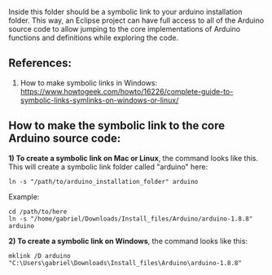 Inside this folder should be a symbolic link to your arduino installation folder. This way, an Eclipse project can have full access to all of the Arduino source code to allow jumping to the core implementations of Arduino functions and definitions while exploring the code. 

## References:
1. How to make symbolic links in Windows: 
   https://www.howtogeek.com/howto/16226/complete-guide-to-symbolic-links-symlinks-on-windows-or-linux/

## How to make the symbolic link to the core Arduino source code:

**1) To create a symbolic link on Mac or Linux**, the command looks like this. This will create a symbolic link folder called "arduino" here: 

    ln -s "/path/to/arduino_installation_folder" arduino

Example: 

    cd /path/to/here
    ln -s "/home/gabriel/Downloads/Install_files/Arduino/arduino-1.8.8" arduino


**2) To create a symbolic link on Windows**, the command looks like this:

    mklink /D arduino "C:\Users\gabriel\Downloads\Install_files\Arduino\arduino-1.8.8" 

